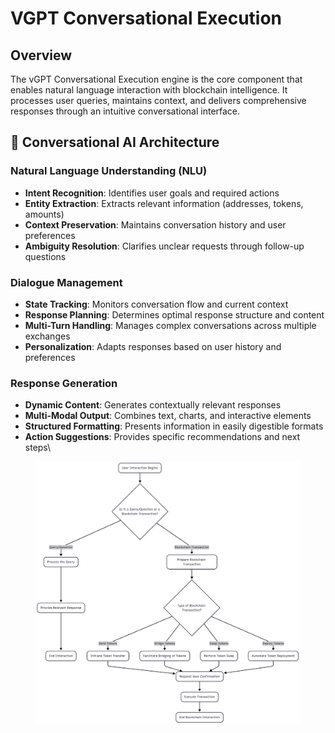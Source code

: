 # VGPT Conversational Execution

## Overview

The vGPT Conversational Execution engine is the core component that enables natural language interaction with blockchain intelligence. It processes user queries, maintains context, and delivers comprehensive responses through an intuitive conversational interface.

## 🧠 Conversational AI Architecture

### **Natural Language Understanding (NLU)**

* **Intent Recognition**: Identifies user goals and required actions
* **Entity Extraction**: Extracts relevant information (addresses, tokens, amounts)
* **Context Preservation**: Maintains conversation history and user preferences
* **Ambiguity Resolution**: Clarifies unclear requests through follow-up questions

### **Dialogue Management**

* **State Tracking**: Monitors conversation flow and current context
* **Response Planning**: Determines optimal response structure and content
* **Multi-Turn Handling**: Manages complex conversations across multiple exchanges
* **Personalization**: Adapts responses based on user history and preferences

### **Response Generation**

* **Dynamic Content**: Generates contextually relevant responses
* **Multi-Modal Output**: Combines text, charts, and interactive elements
* **Structured Formatting**: Presents information in easily digestible formats
* **Action Suggestions**: Provides specific recommendations and next steps\


<figure><img src="../../../.gitbook/assets/Editor _ Mermaid Chart-2025-05-25-235104.png" alt=""><figcaption></figcaption></figure>
